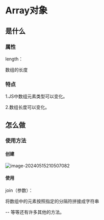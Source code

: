 # Array对象

## 是什么

### 属性



length：

数组的长度



### 特点

1.JS中数组元素类型可以变化。

2.数组长度可以变化。

## 怎么做

### 使用方法

#### 创建

![image-20240515210507082](../TyporaImage/image-20240515210507082.png)



#### 使用

join（参数）：

将数组中的元素按照指定的分隔符拼接成字符串



-- 等等还有许多其他的方法。